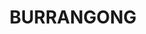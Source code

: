 ---
lastmod: '2025-04-06T06:05:20+00:00'
latitude: -34.231083
layout: suburb
longitude: 148.10732
postcode: '2594'
state: NSW
title: BURRANGONG
url: /nsw/burrangong/
---